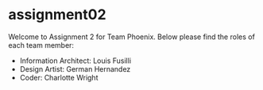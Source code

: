 # assignment02

Welcome to Assignment 2 for Team Phoenix. Below please find the roles of each team member:

* Information Architect: Louis Fusilli
* Design Artist: German Hernandez
* Coder: Charlotte Wright
